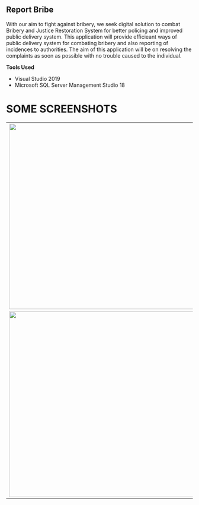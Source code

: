 ## Report Bribe

With our aim to fight against bribery, we seek digital solution to combat Bribery and Justice Restoration System for better policing and improved public delivery system.
This application will provide efficieant ways of public delivery system for combating bribery and also reporting of incidences to authorities. The aim of this application will be on resolving the complaints as soon as possible with no trouble caused to the individual.

**Tools Used**
- Visual Studio 2019
- Microsoft SQL Server Management Studio 18

# SOME SCREENSHOTS

<table>
  <tr>
    <td><img src="https://user-images.githubusercontent.com/29120494/93121341-522dda80-f6e2-11ea-9393-b85515f8ccad.png" width="500px" /></td>
    <td><img src="https://user-images.githubusercontent.com/29120494/93121578-b355ae00-f6e2-11ea-9b23-449c59e5d7dd.png" width="500px" /></td>
  </tr>
  <tr>
    <td><img src="https://user-images.githubusercontent.com/29120494/93121722-f0ba3b80-f6e2-11ea-83bf-605d8aec1ed5.png" width="500px" /></td>
    <td><img src="https://user-images.githubusercontent.com/29120494/93121835-1f381680-f6e3-11ea-84ec-a054fbac97c7.png" width="500px" /></td>
  </tr>
</table>
